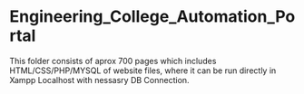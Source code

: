 # Engineering_College_Automation_Portal
This folder consists of aprox 700 pages which includes HTML/CSS/PHP/MYSQL  of website files, where it can be run directly in Xampp Localhost with nessasry DB Connection.
